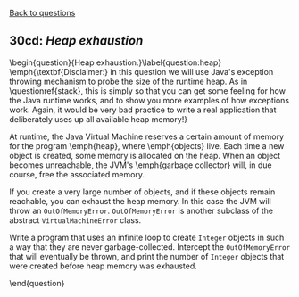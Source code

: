 [Back to questions](../README.md)

## 30cd: *Heap exhaustion*

\begin{question}{Heap exhaustion.}\label{question:heap} \emph{\textbf{Disclaimer:} in this question we will use Java's exception
throwing mechanism to probe the size of the runtime heap.  As in \questionref{stack}, this is simply so that you can get some feeling for how the Java
runtime works, and to show you more examples of how exceptions work.  Again, it would be very bad practice to write a real
application that deliberately uses up all available heap memory!}

At runtime, the Java Virtual Machine reserves a certain amount of memory for the program \emph{heap}, where \emph{objects} live.
Each time a new object is created, some memory is allocated on the heap.  When an object becomes unreachable, the JVM's \emph{garbage
collector} will, in due course, free the associated memory.

If you create a very large number of objects, and if these objects remain reachable, you can exhaust the heap memory.  In this case the
JVM will throw an `OutOfMemoryError`.  `OutOfMemoryError` is another subclass of the abstract `VirtualMachineError` class.

Write a program that uses an infinite loop to create `Integer` objects in such a way that they are never garbage-collected.
Intercept the `OutOfMemoryError` that will eventually be thrown, and print the number of `Integer` objects that were
created before heap memory was exhausted.

\end{question}
